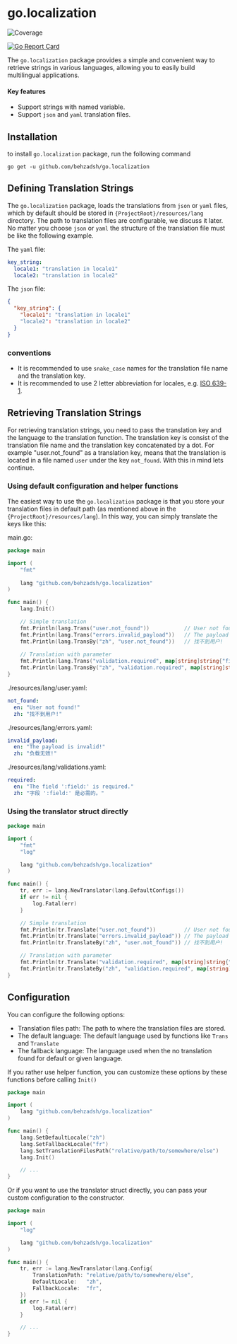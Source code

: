 # go.localization
![Coverage](https://img.shields.io/badge/Coverage-97.3%25-brightgreen)

[![Go Report Card](https://goreportcard.com/badge/github.com/behzadsh/go.localization)](https://goreportcard.com/report/github.com/behzadsh/go.localization)

The `go.localization` package provides a simple and convenient way to retrieve strings
in various languages, allowing you to easily build multilingual applications.

#### Key features
- Support strings with named variable.
- Support `json` and `yaml` translation files.

## Installation
to install `go.localization` package, run the following command

```
go get -u github.com/behzadsh/go.localization
```

## Defining Translation Strings
The `go.localization` package, loads the translations from `json` or `yaml` files, which by default should be
stored in `{ProjectRoot}/resources/lang` directory. The path to translation files are configurable, we discuss it later.
No matter you choose `json` or `yaml` the structure of the translation file must be like the following example.

The `yaml` file:
```yaml
key_string:
  locale1: "translation in locale1"
  locale2: "translation in locale2"
```

The `json` file:
```json
{
  "key_string": {
    "locale1": "translation in locale1"
    "locale2": "translation in locale2"
  }
}
```

### conventions
* It is recommended to use `snake_case` names for the translation file name and the translation key.
* It is recommended to use 2 letter abbreviation for locales, e.g. [ISO 639-1](https://en.wikipedia.org/wiki/List_of_ISO_639-1_codes).

## Retrieving Translation Strings

For retrieving translation strings, you need to pass the translation key and the language to the translation function.
The translation key is consist of the translation file name and the translation key concatenated by a dot.
For example "user.not_found" as a translation key, means that the translation is located in a file named
`user` under the key `not_found`. With this in mind lets continue.

### Using default configuration and helper functions
The easiest way to use the `go.localization` package is that you store your translation files in default path
(as mentioned above in the `{ProjectRoot}/resources/lang`). In this way, you can simply translate the keys like this:

main.go:
```go
package main

import (
	"fmt"
	
	lang "github.com/behzadsh/go.localization"
)

func main() {
	lang.Init()

	// Simple translation
	fmt.Println(lang.Trans("user.not_found"))           // User not found!
	fmt.Println(lang.Trans("errors.invalid_payload"))   // The payload is invalid!
	fmt.Println(lang.TransBy("zh", "user.not_found"))   // 找不到用户!
	
	// Translation with parameter
	fmt.Println(lang.Trans("validation.required", map[string]string{"field": "email"}))         // The field 'email' is required.
	fmt.Println(lang.TransBy("zh", "validation.required", map[string]string{"field": "email"})) // 字段 'email' 是必需的。
}
```
./resources/lang/user.yaml:
```yaml
not_found:
  en: "User not found!"
  zh: "找不到用户!"
```
./resources/lang/errors.yaml:
```yaml
invalid_payload:
  en: "The payload is invalid!"
  zh: "负载无效!"
```
./resources/lang/validations.yaml:
```yaml
required:
  en: "The field ':field:' is required."
  zh: "字段 ':field:' 是必需的。"
```

### Using the translator struct directly

```go
package main

import (
	"fmt"
	"log"

	lang "github.com/behzadsh/go.localization"
)

func main() {
	tr, err := lang.NewTranslator(lang.DefaultConfigs())
	if err != nil {
		log.Fatal(err)
	}

	// Simple translation
	fmt.Println(tr.Translate("user.not_found"))         // User not found!
	fmt.Println(tr.Translate("errors.invalid_payload")) // The payload is invalid!
	fmt.Println(tr.TranslateBy("zh", "user.not_found")) // 找不到用户!

	// Translation with parameter
	fmt.Println(tr.Translate("validation.required", map[string]string{"field": "email"}))         // The field 'email' is required.
	fmt.Println(tr.TranslateBy("zh", "validation.required", map[string]string{"field": "email"})) // 字段 'email' 是必需的。
}
```

## Configuration

You can configure the following options:
* Translation files path: The path to where the translation files are stored.
* The default language: The default language used by functions like `Trans` and `Translate`
* The fallback language: The language used when the no translation found for default or given language.

If you rather use helper function, you can customize these options by these functions before calling `Init()`

```go
package main

import (
	lang "github.com/behzadsh/go.localization"
)

func main() {
	lang.SetDefaultLocale("zh")
	lang.SetFallbackLocale("fr")
	lang.SetTranslationFilesPath("relative/path/to/somewhere/else")
	lang.Init()

	// ...
}
```

Or if you want to use the translator struct directly, you can pass your custom configuration to the constructor.

```go
package main

import (
	"log"

	lang "github.com/behzadsh/go.localization"
)

func main() {
	tr, err := lang.NewTranslator(lang.Config{
		TranslationPath: "relative/path/to/somewhere/else",
		DefaultLocale:   "zh",
		FallbackLocale:  "fr",
	})
	if err != nil {
		log.Fatal(err)
	}

	// ...
}
```
